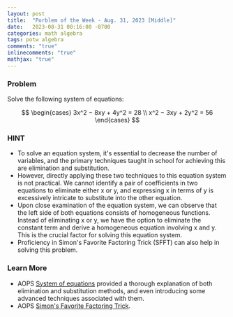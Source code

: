 ```yaml
---
layout: post
title:  "Porblem of the Week - Aug. 31, 2023 [Middle]"
date:   2023-08-31 00:16:00 -0700
categories: math algebra
tags: potw algebra
comments: "true"
inlinecomments: "true"
mathjax: "true"
---
```

### Problem

Solve the following system of equations:

$$
\begin{cases}
  3x^2 − 8xy + 4y^2 = 28 \\
  x^2 − 3xy + 2y^2 = 56
\end{cases}
$$

### HINT

- To solve an equation system, it's essential to decrease the number of variables, and the primary techniques taught in school for achieving this are elimination and substitution. 
- However, directly applying these two techniques to this equation system is not practical. We cannot identify a pair of coefficients in two equations to eliminate either x or y, and expressing x in terms of y is excessively intricate to substitute into the other equation. 
- Upon close examination of the equation system, we can observe that the left side of both equations consists of homogeneous functions. Instead of eliminating x or y, we have the option to eliminate the constant term and derive a homogeneous equation involving x and y. This is the crucial factor for solving this equation system. 
- Proficiency in Simon's Favorite Factoring Trick (SFFT) can also help in solving this problem.

### Learn More
- AOPS [System of equations](https://artofproblemsolving.com/wiki/index.php/System_of_equations#Clever_Substitution) provided a thorough explanation of both elimination and substitution methods, and even introducing some advanced techniques associated with them.
- AOPS [Simon's Favorite Factoring Trick](https://artofproblemsolving.com/wiki/index.php/Simon%27s_Favorite_Factoring_Trick).
